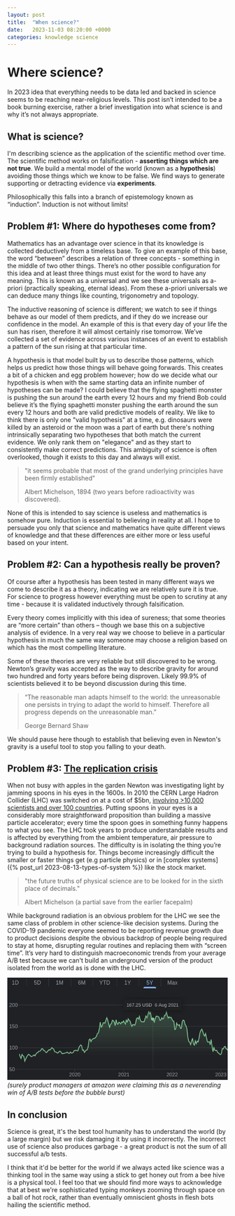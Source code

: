 ```yaml
---
layout: post
title:  "When science?"
date:   2023-11-03 08:20:00 +0000
categories: knowledge science
---
```


# Where science? 

In 2023 idea that everything needs to be data led and backed in science seems to be reaching near-religious levels. This post isn’t intended to be a book burning exercise, rather a brief investigation into what science is and why it’s not always appropriate.

## What is science? 

I'm describing science as the application of the scientific method over time. The scientific method works on falsification - **asserting things which are not true**. 
We build a mental model of the world (known as a **hypothesis**) avoiding those things which we know to be false. We find ways to generate supporting or detracting evidence via **experiments**. 

Philosophically this falls into a branch of epistemology known as “induction”. Induction is not without limits!

## Problem #1: Where do hypotheses come from? 

Mathematics has an advantage over science in that its knowledge is collected deductively from a timeless base. To give an example of this base, the word “between” describes a relation of three concepts - something in the middle of two other things. There’s no other possible configuration for this idea and at least three things must exist for the word to have any meaning. This is known as a universal and we see these universals as a-priori (practically speaking, eternal ideas). From these a-priori universals we can deduce many things like counting, trigonometry and topology.

The inductive reasoning of science is different; we watch to see if things behave as our model of them predicts, and if they do we increase our confidence in the model. An example of this is that every day of your life the sun has risen, therefore it will almost certainly rise tomorrow. We’ve collected a set of evidence across various instances of an event to establish a pattern of the sun rising at that particular time.

A hypothesis is that model built by us to describe those patterns, which helps us predict how those things will behave going forwards. This creates a bit of a chicken and egg problem however; how do we decide what our hypothesis is when with the same starting data an infinite number of hypotheses can be made? I could believe that the flying spaghetti monster is pushing the sun around the earth every 12 hours and my friend Bob could believe it’s the flying spaghetti monster pushing the earth around the sun every 12 hours and both are valid predictive models of reality. We like to think there is only one "valid hypothesis" at a time, e.g. dinosaurs were killed by an asteroid or the moon was a part of earth but there's nothing intrinsically separating two hypotheses that both match the current evidence. We only rank them on "elegance" and as they start to consistently make correct predictions. This ambiguity of science is often overlooked, though it exists to this day and always will exist. 

> "it seems probable that most of the grand underlying principles have been firmly established"
> 
> Albert Michelson, 1894 (two years before radioactivity was discovered). 

None of this is intended to say science is useless and mathematics is somehow pure. Induction is essential to believing in reality at all. I hope to persuade you only that science and mathematics have quite different views of knowledge and that these differences are either more or less useful based on your intent.

## Problem #2: Can a hypothesis really be proven?

Of course after a hypothesis has been tested in many different ways we come to describe it as a theory, indicating we are relatively sure it is true. For science to progress however everything must be open to scrutiny at any time - because it is validated inductively through falsification. 

Every theory comes implicitly with this idea of sureness; that some theories are “more certain” than others – though we base this on a subjective analysis of evidence. In a very real way we choose to believe in a particular hypothesis in much the same way someone may choose a religion based on which has the most compelling literature.

Some of these theories are very reliable but still discovered to be wrong. Newton’s gravity was accepted as the way to describe gravity for around two hundred and forty years before being disproven. Likely 99.9% of scientists believed it to be beyond discussion during this time.

> “The reasonable man adapts himself to the world: the unreasonable one persists in trying to adapt the world to himself. Therefore all progress depends on the unreasonable man.”
>
> George Bernard Shaw

We should pause here though to establish that believing even in Newton's gravity is a useful tool to stop you falling to your death.
 
## Problem #3: [The replication crisis](https://en.wikipedia.org/wiki/Replication_crisis)

When not busy with apples in the garden Newton was investigating light by jamming spoons in his eyes in the 1600s. In 2010 the CERN Large Hadron Collider (LHC) was switched on at a cost of $5bn, [involving >10,000 scientists and over 100 countries](https://en.wikipedia.org/wiki/Large_Hadron_Collider). Putting spoons in your eyes is a considerably more straightforward proposition than building a massive particle accelerator; every time the spoon goes in something funny happens to what you see. The LHC took years to produce understandable results and is affected by everything from the ambient temperature, air pressure to background radiation sources. The difficulty is in isolating the thing you’re trying to build a hypothesis for. Things become increasingly difficult the smaller or faster things get (e.g particle physics) or in [complex systems]({% post_url 2023-08-13-types-of-system %}) like the stock market. 

> "the future truths of physical science are to be looked for in the sixth place of decimals." 
>
> Albert Michelson (a partial save from the earlier facepalm)

While background radiation is an obvious problem for the LHC we see the same class of problem in other science-like decision systems. During the COVID-19 pandemic everyone seemed to be reporting revenue growth due to product decisions despite the obvious backdrop of people being required to stay at home, disrupting regular routines and replacing them with “screen time”. It’s very hard to distinguish macroeconomic trends from your average A/B test because we can't build an underground version of the product isolated from the world as is done with the LHC.

![Product managers at amazon saying they're crushing it](/assets/img/posts/amazonshareprice.jpg) *(surely product managers at amazon were claiming this as a neverending win of A/B tests before the bubble burst)*

## In conclusion

Science is great, it's the best tool humanity has to understand the world (by a large margin) but we risk damaging it by using it incorrectly. The incorrect use of science also produces garbage - a great product is not the sum of all successful a/b tests.

I think that it'd be better for the world if we always acted like science was a thinking tool in the same way using a stick to get honey out from a bee hive is a physical tool. I feel too that we should find more ways to acknowledge that at best we're sophisticated typing monkeys zooming through space on a ball of hot rock, rather than eventually omniscient ghosts in flesh bots hailing the scientific method.
